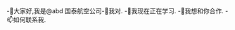 -👋大家好,我是@abd 国泰航空公司-👀我对. -🌱我现在正在学习. -💞我想和你合作. -📫如何联系我. <!---阿巴德克斯加茨/阿布达克xcz是一个✨特殊的✨仓库,因为它的"读 ME . md "(这个文件)出现在你的GitHub配置文件中.您可以点击预览链接查看您的更改. --->

